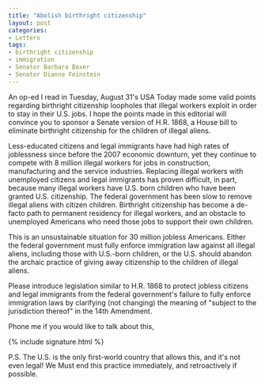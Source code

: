 ```yaml
---
title: "Abolish birthright citizenship"
layout: post
categories:
- Letters
tags:
- birthright citizenship
- immigration
- Senator Barbara Boxer
- Senator Dianne Feinstein
---
```


An op-ed I read in Tuesday, August 31's USA Today made some valid points regarding birthright citizenship loopholes that illegal workers exploit in order to stay in their U.S. jobs. I hope the points made in this editorial will convince you to sponsor a Senate version of H.R. 1868, a House bill to eliminate birthright citizenship for the children of illegal aliens.

Less-educated citizens and legal immigrants have had high rates of joblessness since before the 2007 economic downturn, yet they continue to compete with 8 million illegal workers for jobs in construction, manufacturing and the service industries. Replacing illegal workers with unemployed citizens and legal immigrants has proven difficult, in part, because many illegal workers have U.S. born children who have been granted U.S. citizenship. The federal government has been slow to remove illegal aliens with citizen children. Birthright citizenship has become a de-facto path to permanent residency for illegal workers, and an obstacle to unemployed Americans who need those jobs to support their own children.

This is an unsustainable situation for 30 million jobless Americans. Either the federal government must fully enforce immigration law against all illegal aliens, including those with U.S.-born children, or the U.S. should abandon the archaic practice of giving away citizenship to the children of illegal aliens.

Please introduce legislation similar to H.R. 1868 to protect jobless citizens and legal immigrants from the federal government's failure to fully enforce immigration laws by clarifying (not changing) the meaning of "subject to the jurisdiction thereof" in the 14th Amendment.

Phone me if you would like to talk about this,

{% include signature.html %}

P.S. The U.S. is the only first-world country that allows this, and it's not even legal! We Must end this practice immediately, and retroactively if possible.